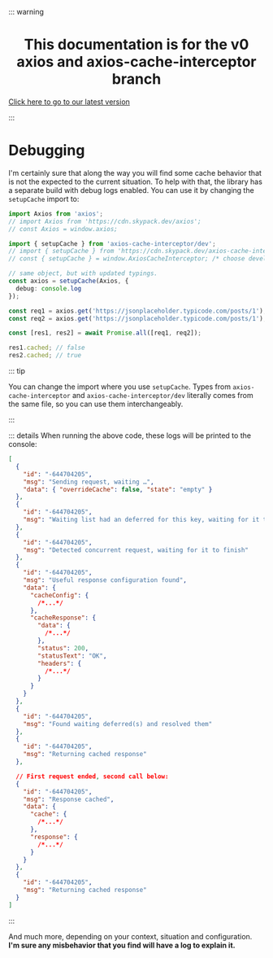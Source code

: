::: warning

<h1 align="center">This documentation is for the v0 axios and axios-cache-interceptor branch</h1>

[Click here to go to our latest version](https://axios-cache-interceptor.js.org/)

:::

# Debugging

I'm certainly sure that along the way you will find some cache behavior that is not the
expected to the current situation. To help with that, the library has a separate build
with debug logs enabled. You can use it by changing the `setupCache` import to:

<!-- <code-group>
<code-block title="CommonJS">

```ts{2,5}
const Axios = require('axios');
const { setupCache } = require('axios-cache-interceptor/dev');

// same object, but with updated typings.
const axios = setupCache(Axios, { debug: console.log });

const req1 = axios.get('https://jsonplaceholder.typicode.com/posts/1');
const req2 = axios.get('https://jsonplaceholder.typicode.com/posts/1');

const [res1, res2] = await Promise.all([req1, req2]);

res1.cached; // false
res2.cached; // true
```

</code-block>

<code-block title="EcmaScript">

```ts{2,5}
import Axios from 'axios';
import { setupCache } from 'axios-cache-interceptor/dev';

// same object, but with updated typings.
const axios = setupCache(Axios, { debug: console.log });

const req1 = axios.get('https://jsonplaceholder.typicode.com/posts/1');
const req2 = axios.get('https://jsonplaceholder.typicode.com/posts/1');

const [res1, res2] = await Promise.all([req1, req2]);

res1.cached; // false
res2.cached; // true
```

</code-block>

<code-block title="Browser">

```ts{2,5}

const Axios = window.axios;
const { setupCache } = window.AxiosCacheInterceptor; /* choose development bundle */

// same object, but with updated typings.
const axios = setupCache(Axios, { debug: console.log });

const req1 = axios.get('https://jsonplaceholder.typicode.com/posts/1');
const req2 = axios.get('https://jsonplaceholder.typicode.com/posts/1');

const [res1, res2] = await Promise.all([req1, req2]);

res1.cached; // false
res2.cached; // true

```

</code-block>

<code-block title="Skypack">

```ts{2,5}
import Axios from 'https://cdn.skypack.dev/axios';
import { setupCache } from 'https://cdn.skypack.dev/axios-cache-interceptor/dev';

// same object, but with updated typings.
const axios = setupCache(Axios, { debug: console.log });

const req1 = axios.get('https://jsonplaceholder.typicode.com/posts/1');
const req2 = axios.get('https://jsonplaceholder.typicode.com/posts/1');

const [res1, res2] = await Promise.all([req1, req2]);

res1.cached; // false
res2.cached; // true
```

</code-block>

</code-group> -->

```ts {5,11}
import Axios from 'axios';
// import Axios from 'https://cdn.skypack.dev/axios';
// const Axios = window.axios;

import { setupCache } from 'axios-cache-interceptor/dev';
// import { setupCache } from 'https://cdn.skypack.dev/axios-cache-interceptor/dev';
// const { setupCache } = window.AxiosCacheInterceptor; /* choose development bundle */

// same object, but with updated typings.
const axios = setupCache(Axios, {
  debug: console.log
});

const req1 = axios.get('https://jsonplaceholder.typicode.com/posts/1');
const req2 = axios.get('https://jsonplaceholder.typicode.com/posts/1');

const [res1, res2] = await Promise.all([req1, req2]);

res1.cached; // false
res2.cached; // true
```

::: tip

You can change the import where you use `setupCache`. Types from `axios-cache-interceptor`
and `axios-cache-interceptor/dev` literally comes from the same file, so you can use them
interchangeably.

:::

::: details When running the above code, these logs will be printed to the console:

```json
[
  {
    "id": "-644704205",
    "msg": "Sending request, waiting …",
    "data": { "overrideCache": false, "state": "empty" }
  },
  {
    "id": "-644704205",
    "msg": "Waiting list had an deferred for this key, waiting for it to finish"
  },
  {
    "id": "-644704205",
    "msg": "Detected concurrent request, waiting for it to finish"
  },
  {
    "id": "-644704205",
    "msg": "Useful response configuration found",
    "data": {
      "cacheConfig": {
        /*...*/
      },
      "cacheResponse": {
        "data": {
          /*...*/
        },
        "status": 200,
        "statusText": "OK",
        "headers": {
          /*...*/
        }
      }
    }
  },
  {
    "id": "-644704205",
    "msg": "Found waiting deferred(s) and resolved them"
  },
  {
    "id": "-644704205",
    "msg": "Returning cached response"
  },

  // First request ended, second call below:
  {
    "id": "-644704205",
    "msg": "Response cached",
    "data": {
      "cache": {
        /*...*/
      },
      "response": {
        /*...*/
      }
    }
  },
  {
    "id": "-644704205",
    "msg": "Returning cached response"
  }
]
```

:::

And much more, depending on your context, situation and configuration. **I'm sure any
misbehavior that you find will have a log to explain it.**
